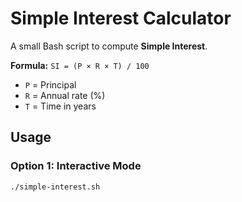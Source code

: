 # Simple Interest Calculator

A small Bash script to compute **Simple Interest**.

**Formula:** `SI = (P × R × T) / 100`  

- `P` = Principal  
- `R` = Annual rate (%)  
- `T` = Time in years  

## Usage

### Option 1: Interactive Mode
```bash
./simple-interest.sh
